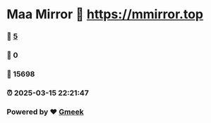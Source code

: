 # Maa Mirror :link: https://mmirror.top 
### :page_facing_up: [5](https://mmirror.top/tag.html) 
### :speech_balloon: 0 
### :hibiscus: 15698 
### :alarm_clock: 2025-03-15 22:21:47 
### Powered by :heart: [Gmeek](https://github.com/Meekdai/Gmeek)
